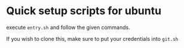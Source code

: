 # Quick setup scripts for ubuntu

execute ``entry.sh`` and follow the given commands.

If you wish to clone this, make sure to put your credentials into ``git.sh``